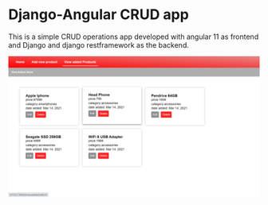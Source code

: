 # Django-Angular CRUD app

This is a simple CRUD operations app developed with angular 11 as frontend and Django and django restframework as the backend.

<img src="https://github.com/Yaswanth-C/Django-angular-CRUD-App/blob/master/Screenshot.png" style="zoom:50%;" />

